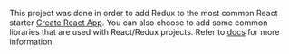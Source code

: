 This project was done in order to add Redux to the most common React starter [Create React App](https://github.com/facebookincubator/create-react-app). You can also choose to add some common libraries that are used with React/Redux projects.
Refer to [docs](https://github.com/delvallejonatan/create-redux-app/tree/master/docs) for more information.
